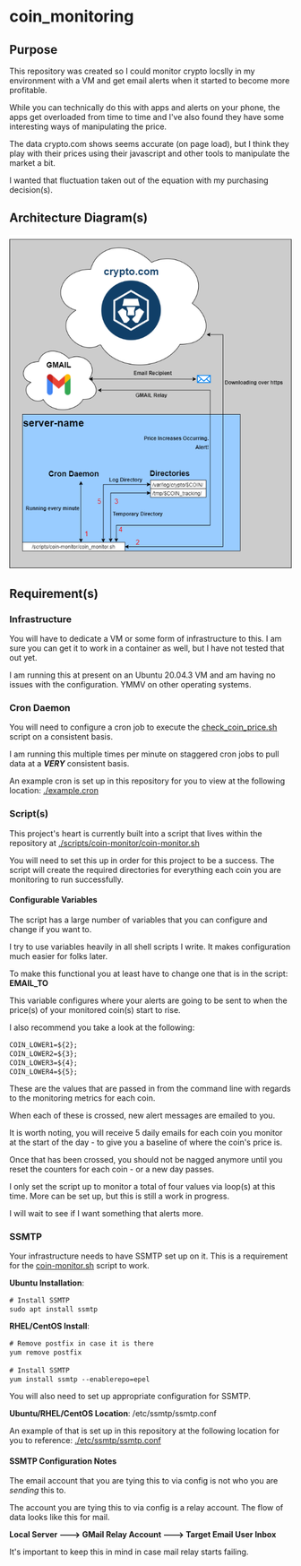 # coin_monitoring

## Purpose
This repository was created so I could monitor crypto locslly in my environment with a VM and get email alerts when it started to become more profitable.

While you can technically do this with apps and alerts on your phone, the apps get overloaded from time to time and I've also found they have some interesting ways of manipulating the price. 

The data crypto.com shows seems accurate (on page load), but I think they play with their prices using their javascript and other tools to manipulate the market a bit.

I wanted that fluctuation taken out of the equation with my purchasing decision(s). 

## Architecture Diagram(s)
![alt text](https://github.com/tschrock5252/coin_monitoring/blob/master/coin_monitoring.png?raw=true)

## Requirement(s)

### Infrastructure
You will have to dedicate a VM or some form of infrastructure to this. I am sure you can get it to work in a container as well, but I have not tested that out yet.

I am running this at present on an Ubuntu 20.04.3 VM and am having no issues with the configuration. YMMV on other operating systems.

### Cron Daemon
You will need to configure a cron job to execute the [check_coin_price.sh](https://github.com/tschrock5252/coin_monitoring/blob/master/scripts/coin-monitoring/coin-monitoring.sh) script on a consistent basis.

I am running this multiple times per minute on staggered cron jobs to pull data at a _**VERY**_ consistent basis.

An example cron is set up in this repository for you to view at the following location: [./example.cron](https://github.com/tschrock5252/coin_monitoring/blob/master/example.cron)

### Script(s)
This project's heart is currently built into a script that lives within the repository at [./scripts/coin-monitor/coin-monitor.sh](https://github.com/tschrock5252/coin_monitoring/blob/master/scripts/coin-monitor/coin-monitor.sh)

You will need to set this up in order for this project to be a success. The script will create the required directories for everything each coin you are monitoring to run successfully.

#### Configurable Variables
The script has a large number of variables that you can configure and change if you want to.

I try to use variables heavily in all shell scripts I write. It makes configuration much easier for folks later.

To make this functional you at least have to change one that is in the script: **EMAIL_TO**

This variable configures where your alerts are going to be sent to when the price(s) of your monitored coin(s) start to rise.

I also recommend you take a look at the following: 

```
COIN_LOWER1=${2};
COIN_LOWER2=${3};
COIN_LOWER3=${4};
COIN_LOWER4=${5};
```

These are the values that are passed in from the command line with regards to the monitoring metrics for each coin.

When each of these is crossed, new alert messages are emailed to you.

It is worth noting, you will receive 5 daily emails for each coin you monitor at the start of the day - to give you a baseline of where the coin's price is.

Once that has been crossed, you should not be nagged anymore until you reset the counters for each coin - or a new day passes.

I only set the script up to monitor a total of four values via loop(s) at this time. More can be set up, but this is still a work in progress.

I will wait to see if I want something that alerts more.

### SSMTP
Your infrastructure needs to have SSMTP set up on it. This is a requirement for the [coin-monitor.sh](https://github.com/tschrock5252/coin_monitoring/blob/master/scripts/coin-monitor/coin-monitor.sh) script to work.

**Ubuntu Installation**:
```
# Install SSMTP
sudo apt install ssmtp
```
**RHEL/CentOS Install**:
```
# Remove postfix in case it is there
yum remove postfix

# Install SSMTP
yum install ssmtp --enablerepo=epel
```

You will also need to set up appropriate configuration for SSMTP.

**Ubuntu/RHEL/CentOS Location**: /etc/ssmtp/ssmtp.conf

An example of that is set up in this repository at the following location for you to reference: [./etc/ssmtp/ssmtp.conf](https://github.com/tschrock5252/coin_monitoring/blob/master/etc/ssmtp/ssmtp.conf)

#### SSMTP Configuration Notes

The email account that you are tying this to via config is not who you are _sending_ this to. 

The account you are tying this to via config is a relay account. The flow of data looks like this for mail.

**Local Server ---> GMail Relay Account ---> Target Email User Inbox**

It's important to keep this in mind in case mail relay starts failing.